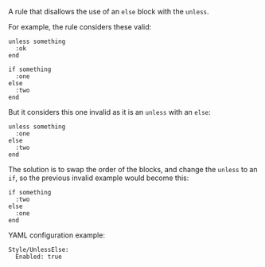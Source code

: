A rule that disallows the use of an `else` block with the `unless`.

For example, the rule considers these valid:

```
unless something
  :ok
end

if something
  :one
else
  :two
end
```

But it considers this one invalid as it is an `unless` with an `else`:

```
unless something
  :one
else
  :two
end
```

The solution is to swap the order of the blocks, and change the `unless` to
an `if`, so the previous invalid example would become this:

```
if something
  :two
else
  :one
end
```

YAML configuration example:

```
Style/UnlessElse:
  Enabled: true
```

